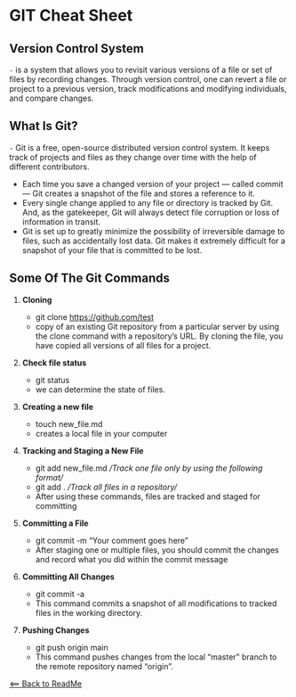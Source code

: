 # GIT Cheat Sheet

## Version Control System

`-` is a system that allows you to revisit various versions of a file or set of files by recording changes. Through version control, one can revert a file or project to a previous version, track modifications and modifying individuals, and compare changes. 

## What Is Git?

`-` Git is a free, open-source distributed version control system. It keeps track of projects and files as they change over time with the help of different contributors.

- Each time you save a changed version of your project — called commit — Git creates a snapshot of the file and stores a reference to it.
- Every single change applied to any file or directory is tracked by Git. And, as the gatekeeper, Git will always detect file corruption or loss of information in transit.
- Git is set up to greatly minimize the possibility of irreversible damage to files, such as accidentally lost data. Git makes it extremely difficult for a snapshot of your file that is committed to be lost.

## Some Of The Git Commands

1. **Cloning**
    - git clone https://github.com/test
    - copy of an existing Git repository from a particular server by using the clone command with a repository’s URL. By cloning the file, you have copied all versions of all files for a project.

2. **Check file status**
    - git status
    - we can determine the state of files.

3. **Creating a new file**
    - touch new_file.md
    - creates a local file in your computer

4. **Tracking and Staging a New File**
    - git add new_file.md _/Track one file only by using the following format/_
    - git add . _/Track all files in a repository/_
    - After using these commands, files are tracked and staged for committing

5. **Committing a File**
    - git commit -m “Your comment goes here”
    - After staging one or multiple files, you should commit the changes and record what you did within the commit message

6. **Committing All Changes**
    - git commit -a
    - This command commits a snapshot of all modifications to tracked files in the working directory.

7. **Pushing Changes**
    - git push origin main
    - This command pushes changes from the local “master” branch to the remote repository named “origin”.  

  
[<== Back to ReadMe](../README.md)
    